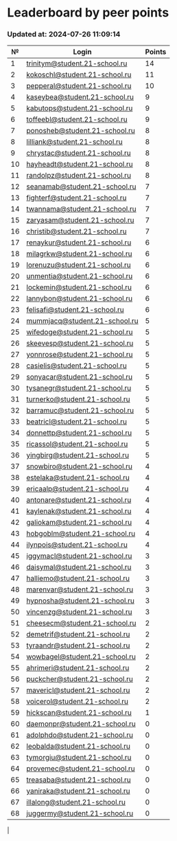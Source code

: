 # Leaderboard by peer points

### Updated at: 2024-07-26 11:09:14

| № | Login | Points |
|---|-------|--------|
|1|trinitym@student.21-school.ru|14|
|2|kokoschl@student.21-school.ru|11|
|3|pepperal@student.21-school.ru|10|
|4|kaseybea@student.21-school.ru|9|
|5|kabutops@student.21-school.ru|9|
|6|toffeebl@student.21-school.ru|9|
|7|ponosheb@student.21-school.ru|8|
|8|lilliank@student.21-school.ru|8|
|9|chrystac@student.21-school.ru|8|
|10|hayheadt@student.21-school.ru|8|
|11|randolpz@student.21-school.ru|8|
|12|seanamab@student.21-school.ru|7|
|13|fighterf@student.21-school.ru|7|
|14|twannama@student.21-school.ru|7|
|15|zaryasam@student.21-school.ru|7|
|16|christib@student.21-school.ru|7|
|17|renaykur@student.21-school.ru|6|
|18|milagrkw@student.21-school.ru|6|
|19|lorenuzu@student.21-school.ru|6|
|20|unmentia@student.21-school.ru|6|
|21|lockemin@student.21-school.ru|6|
|22|lannybon@student.21-school.ru|6|
|23|felisafi@student.21-school.ru|6|
|24|mummjacq@student.21-school.ru|5|
|25|wifedoge@student.21-school.ru|5|
|26|skeevesp@student.21-school.ru|5|
|27|yonnrose@student.21-school.ru|5|
|28|casielis@student.21-school.ru|5|
|29|sonyacar@student.21-school.ru|5|
|30|tysanegr@student.21-school.ru|5|
|31|turnerko@student.21-school.ru|5|
|32|barramuc@student.21-school.ru|5|
|33|beatricl@student.21-school.ru|5|
|34|donnettp@student.21-school.ru|5|
|35|ricassol@student.21-school.ru|5|
|36|yingbirg@student.21-school.ru|5|
|37|snowbiro@student.21-school.ru|4|
|38|estelaka@student.21-school.ru|4|
|39|ericaalp@student.21-school.ru|4|
|40|antonare@student.21-school.ru|4|
|41|kaylenak@student.21-school.ru|4|
|42|galiokam@student.21-school.ru|4|
|43|hobgoblm@student.21-school.ru|4|
|44|ilynpois@student.21-school.ru|4|
|45|iggymacl@student.21-school.ru|3|
|46|daisymal@student.21-school.ru|3|
|47|halliemo@student.21-school.ru|3|
|48|marenvar@student.21-school.ru|3|
|49|hypnosha@student.21-school.ru|3|
|50|vincenzg@student.21-school.ru|3|
|51|cheesecm@student.21-school.ru|2|
|52|demetrif@student.21-school.ru|2|
|53|tyraandr@student.21-school.ru|2|
|54|wowbagel@student.21-school.ru|2|
|55|ahrimeri@student.21-school.ru|2|
|56|puckcher@student.21-school.ru|2|
|57|mavericl@student.21-school.ru|2|
|58|voicerol@student.21-school.ru|2|
|59|hickscan@student.21-school.ru|1|
|60|daemonpr@student.21-school.ru|0|
|61|adolphdo@student.21-school.ru|0|
|62|leobalda@student.21-school.ru|0|
|63|tymorgiu@student.21-school.ru|0|
|64|provemec@student.21-school.ru|0|
|65|treasaba@student.21-school.ru|0|
|66|yaniraka@student.21-school.ru|0|
|67|illalong@student.21-school.ru|0|
|68|juggermy@student.21-school.ru|0|
|
